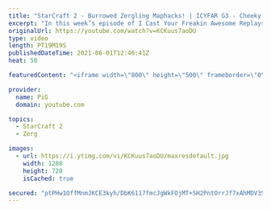 ```yaml
---
title: "StarCraft 2 - Burrowed Zergling Maphacks! | ICYFAR G3 - Cheeky Perv"
excerpt: "In this week’s episode of I Cast Your Freakin Awesome Replays (ICYFAR) players sent in their StarCraft 2 replays where they scout everything (Cheeky Perv)! Here’s a fun game of protoss versus terran completing the challenge in humorous fashion.  Note: sorry about the graininess. I was accidentally capturing"
originalUrl: https://youtube.com/watch?v=KCKuus7aoDU
type: video
length: PT19M19S
publishedDateTime: 2021-06-01T12:46:41Z
heat: 50

featuredContent: "<iframe width=\"800\" height=\"500\" frameborder=\"0\" src=\"https://www.youtube.com/embed/KCKuus7aoDU\" allow=\"accelerometer; autoplay; encrypted-media; gyroscope; picture-in-picture\" allowfullscreen></iframe>"

provider:
  name: PiG
  domain: youtube.com

topics:
  - StarCraft 2
  - Zerg

images:
  - url: https://i.ytimg.com/vi/KCKuus7aoDU/maxresdefault.jpg
    width: 1280
    height: 720
    isCached: true

secured: "ptPHw1OffMnmJKCE3kyh/DbK6117fmcJgWkFOjMT+SH2PntOrrJf7xAhMDV3SJFgWe/3E+WScgMugI7QZkAmOkvlPPxkCFiIDnf3e6pJkoFiTcx1tfkSNPARo6Sehf52tXvYG5X+NkCID0cdKUWCmKfhKqQuwo8EDlFd5e3JYAmIHJdGMJrTVBi+Kwuu3uI3SU62tEH/Q5E5Qmd0wiq6o4+/GfXhsuQ3oqbNfZ75ZZRLgqV4dpd7QJaJMLuGF8xAj9RDoVgHbtZE/kP74vICKy2dEw27mWZ8e3SxdEK7AaalweaU4Nuwu/fB25Zl96E0NKgdZQeMWG6LDSwppoyv5z8IF/wLSk5eSAhTZqVFKsrRKD4zfv9j0C7F7W7KOdvQFnRNQGCt1IBAtWtosaYqIn743spvK2dMZmivxtqLO80=;4ygFaV95c1h9Gn+/3kasZA=="
---
```


